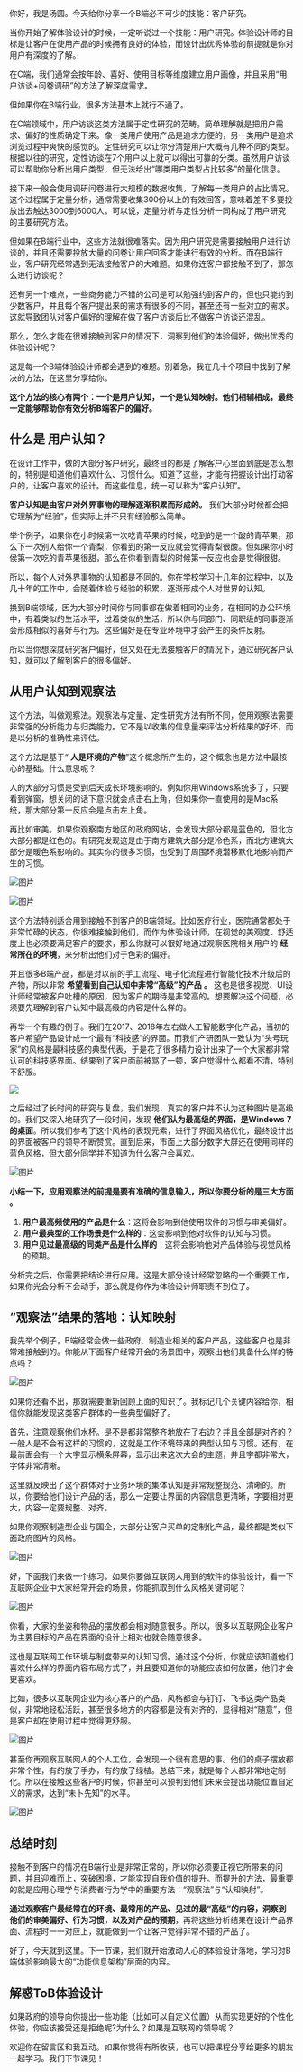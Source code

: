你好，我是汤圆。今天给你分享一个B端必不可少的技能：客户研究。

当你开始了解体验设计的时候，一定听说过一个技能：用户研究。体验设计师的目标是让客户在使用产品的时候拥有良好的体验，而设计出优秀体验的前提就是你对用户有深度的了解。

在C端，我们通常会按年龄、喜好、使用目标等维度建立用户画像，并且采用“用户访谈+问卷调研”的方法了解深度需求。

但如果你在B端行业，很多方法基本上就行不通了。

在C端领域中，用户访谈这类方法属于定性研究的范畴。简单理解就是把用户需求、偏好的性质确定下来。像一类用户使用产品是追求方便的，另一类用户是追求浏览过程中爽快的感觉的。定性研究可以让你分清楚用户大概有几种不同的类型。根据以往的研究，定性访谈在7个用户以上就可以得出可靠的分类。虽然用户访谈可以帮助你分析出用户类型，但无法给出“哪类用户类型占比较多”的量化信息。

接下来一般会使用调研问卷进行大规模的数据收集，了解每一类用户的占比情况。这个过程属于定量分析，通常需要收集300份以上的有效回答，意味着差不多要投放出去触达3000到6000人。可以说，定量分析与定性分析一同构成了用户研究的主要研究方法。

但如果在B端行业中，这些方法就很难落实。因为用户研究是需要接触用户进行访谈的，并且还需要投放大量的问卷让用户回答才能进行有效的分析。而在B端行业，客户研究经常遇到无法接触客户的大难题。如果你连客户都接触不到了，那怎么进行访谈呢？

还有另一个难点，一些商务能力不错的公司是可以勉强约到客户的，但也只能约到少数客户，并且每个客户提出来的需求有很多的不同，甚至还有一些对立的需求。这就导致团队对客户偏好的理解在做了客户访谈后比不做客户访谈还混乱。

那么，怎么才能在很难接触到客户的情况下，洞察到他们的体验偏好，做出优秀的体验设计呢？

这是每一个B端体验设计师都会遇到的难题。别着急，我在几十个项目中找到了解决的方法，在这里分享给你。

**这个方法的核心有两个：一个是用户认知，一个是认知映射。他们相辅相成，最终一定能够帮助你有效分析B端客户的偏好。**

## 什么是 **用户认知**？

在设计工作中，做的大部分客户研究，最终目的都是了解客户心里面到底是怎么想的，特别是知道他们喜欢什么、习惯什么。知道了这些，才能有把握设计出打动客户的，让客户喜欢的设计。而这些信息，统一可以称为“客户认知”。

**客户认知是由客户对外界事物的理解逐渐积累而形成的。** 我们大部分时候都会把它理解为“经验”，但实际上并不只有经验那么简单。

举个例子，如果你在小时候第一次吃青苹果的时候，吃到的是一个酸的青苹果，那么下一次别人给你一个青梨，你看到的第一反应就会觉得青梨很酸。但如果你小时侯第一次吃的青苹果很甜，那么在你看到青梨的时候第一反应也会是觉得很甜。

所以，每个人对外界事物的认知都是不同的。你在学校学习十几年的过程中，以及几十年的工作中，会随着体验与经验的积累，逐渐形成个人对世界的认知。

换到B端领域，因为大部分时间你与同事都在做着相同的业务，在相同的办公环境中，有着类似的生活水平，过着类似的生活，所以你与同部门、同职级的同事逐渐会形成相似的喜好与行为。这些偏好是在专业环境中才会产生的条件反射。

所以当你想深度研究客户偏好，但又处在无法接触客户的情况下，通过研究客户认知，就可以了解到客户的很多偏好。

## 从用户认知到观察法

这个方法，叫做观察法。观察法与定量、定性研究方法有所不同，使用观察法需要非常强的分析能力与归类能力。它不是以收集的信息量来评估分析结果的好坏，而是以分析的准确性来评估。

这个方法是基于“ **人是环境的产物**”这个概念所产生的，这个概念也是方法中最核心的基础。什么意思呢？

人的大部分习惯是受到后天成长环境影响的。例如你用Windows系统多了，只要看到弹窗，想关闭的话下意识就会点击右上角，但如果你一直使用的是Mac系统，那大部分第一反应会是点击左上角。

再比如审美。如果你观察南方地区的政府网站，会发现大部分都是蓝色的，但北方大部分都是红色的。有研究发现这是由于南方建筑大部分是冷色系，而北方建筑大部分是暖色系影响的。其实你的很多习惯，也受到了周围环境潜移默化地影响而产生的习惯。

![图片](https://static001.geekbang.org/resource/image/90/09/905845260c311b6ecf37a473d63a9409.jpg?wh=5760x3240)

![图片](https://static001.geekbang.org/resource/image/d3/28/d35eabca4d45eyyb40ce6b0b8d10b328.jpg?wh=5760x3240)

这个方法特别适合用到接触不到客户的B端领域。比如医疗行业，医院通常都处于非常忙碌的状态，你很难接触到他们，而作为体验设计师，在视觉的美观度、舒适度上也必须要满足客户的要求，那么你就可以很好地通过观察医院相关用户的 **经常所在的环境**，来分析出他们对于色彩的偏好。

并且很多B端产品，都是对以前的手工流程、电子化流程进行智能化技术升级后的产物，所以非常 **希望看到自己认知中非常“高级”的产品** **。** 这也是很多视觉、UI设计师经常被客户吐槽的原因，因为客户的期待是非常高的。想要解决这个问题，必须要先理解到客户认知中最高级的内容是什么样的。

再举一个有趣的例子。我们在2017、2018年左右做人工智能数字化产品，当初的客户希望产品设计成一个最有“科技感”的界面。而我们产研团队一致认为“头号玩家”的风格是最科技感的典型代表，于是花了很多精力设计出来了一个大家都非常认可的科技感界面。结果到了客户面前被骂了一顿，客户觉得什么都看不清，特别不舒服。

![](https://static001.geekbang.org/resource/image/42/42/424457ec0d1c6a41a9dbf5d51e893c42.jpg?wh=5760x3240)

之后经过了长时间的研究与复盘，我们发现，真实的客户并不认为这种图片是高级的。我们又深入地研究了一段时间，发现 **他们认为最高级的界面，是Windows** **7的桌面**。所以我们参考了这个风格的表现元素，进行了界面风格优化，最终设计出的界面被客户的领导不断赞赏。直到后来，市面上大部分数字大屏还在使用同样的蓝色风格，但大部分同学并不知道为什么客户会喜欢。

![图片](https://static001.geekbang.org/resource/image/c5/e3/c53836324cb73a06be8bd6722c0fe2e3.jpg?wh=5760x3240)

**小结一下，应用观察法的前提是要有准确的信息输入，所以你要分析的是三大方面** **。**

1. **用户最高频使用的产品是什么**：这将会影响到他使用软件的习惯与审美偏好。
2. **用户最典型的工作场景是什么样的**：这会影响到他对软件的认知与习惯。
3. **用户见过最高级的同类产品是什么样的**：这将会影响他对产品体验与视觉风格的预期。

分析完之后，你需要把结论进行应用。这是大部分设计经常忽略的一个重要工作，如果你光会分析不会动手，那么就是你作为体验设计师职责不到位了。

## “观察法”结果的落地：认知映射

我先举个例子，B端经常会做一些政府、制造业相关的客户产品，这些客户也是非常难接触到的。你能从下面客户经常开会的场景图中，观察出他们具备什么样的特点吗？

![图片](https://static001.geekbang.org/resource/image/b7/06/b7459ab8dd36dbef47118fa187eebb06.jpg?wh=5760x3240)

如果你还看不出，那就需要重新回顾上面的知识了。我标记几个关键内容给你，相信你就能发现这类客户群体的一些典型偏好了。

首先，注意观察他们水杯。是不是都非常整齐地放在了右边？并且全部是对齐的？一般人是不会有这样的习惯的，这就是工作环境带来的典型认知与习惯。还有，在最前面会有一个大字显示横条屏幕，显示出来这次大会的主题，并且字都非常大，字体非常清晰。

这里就反映出了这个群体对于业务环境的集体认知是非常规整规范、清晰的。所以，你要给他们设计产品的话，那么一定要让界面的内容信息更清晰，字要相对更大，内容一定要规整、对齐。

如果你观察制造型企业与国企，大部分让客户买单的定制化产品，最终都是类似下面政府图片的风格。

![图片](https://static001.geekbang.org/resource/image/58/db/58a7f9c974d9fbe863f5f8f80d8d53db.jpg?wh=5760x3240)

好，下面我们来做一个练习。如果你要做互联网人用到的软件的体验设计，看一下互联网企业中大家经常开会的场景，你能抓取到什么风格关键词呢？

![图片](https://static001.geekbang.org/resource/image/ac/d0/ac9e18e7414bde35a20e51cdf567d1d0.jpg?wh=5760x3240)

你看，大家的坐姿和物品的摆放都会相对随意很多。所以，很多以互联网企业客户为主要目标的产品在界面的设计上相对也就会随意很多。

这也是互联网工作环境与制度带来的认知习惯。通过这个分析，你就应该知道他们喜欢什么样的界面内容布局方式了，并且要知道你的功能应该如何放置，他们才会更喜欢。

比如，很多以互联网企业为核心客户的产品，风格都会与钉钉、飞书这类产品类似，非常地轻松活跃，甚至很多地方的内容都是没有对齐的，显得相对“随意”，但是客户却在使用过程中觉得更舒服。

![图片](https://static001.geekbang.org/resource/image/8f/28/8fb9cca088c81fa5580a88a5ee61d228.jpg?wh=5760x4719)

甚至你再观察互联网人的个人工位，会发现一个很有意思的事。他们的桌子摆放都非常个性，有的放了手办，有的放了绿植。总结下来，就是每个人都非常地定制化。所以在接触这些客户的时候，你甚至可以预判到他们未来会提出功能位置自定义的需求，达到“未卜先知”的水平。

![图片](https://static001.geekbang.org/resource/image/32/5d/322ed1aed44ac1b3e51fb52fe8c8265d.jpg?wh=5760x3240)

## 总结时刻

接触不到客户的情况在B端行业是非常正常的，所以你必须要正视它所带来的问题，并且迎难而上，突破困境，才能实现自我价值的提升。而提升的方法，最重要的就是应用心理学与消费者行为学中的重要方法：“观察法”与“认知映射”。

**通过观察客户最经常在的环境、最常用的产品、见过的最“高级”的内容，洞察到他们的审美偏好、行为习惯，以及对产品的预期**，再将这些分析结果在设计产品界面、流程时一一对应上，就能做到一个让客户觉得非常不错的产品了。

好了，今天就到这里。下一节课，我们就开始激动人心的体验设计落地，学习对B端体验影响最大的“功能信息架构”层面的内容。

## 解惑ToB体验设计

如果政府的领导向你提出一些功能（比如可以自定义位置）从而实现更好的个性化体验，你应该接受还是拒绝呢?为什么？如果是互联网的领导呢？

欢迎你在留言区和我互动。如果你觉得有所收获，也可以把课程分享给更多的朋友一起学习。我们下节课见！